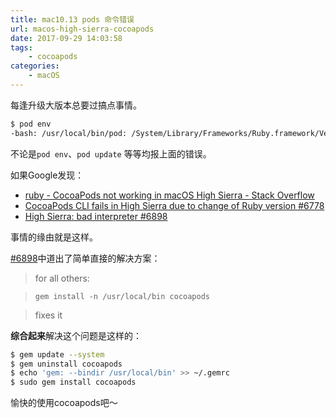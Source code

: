 ```yaml
---
title: mac10.13 pods 命令错误
url: macos-high-sierra-cocoapods
date: 2017-09-29 14:03:58
tags:
    - cocoapods
categories:
    - macOS
---
```


每逢升级大版本总要过搞点事情。

```sh
$ pod env
-bash: /usr/local/bin/pod: /System/Library/Frameworks/Ruby.framework/Versions/2.0/usr/bin/ruby: bad interpreter: No such file or directory
```

不论是`pod env`、`pod update` 等等均报上面的错误。

如果Google发现：

- [ruby - CocoaPods not working in macOS High Sierra - Stack Overflow](https://stackoverflow.com/questions/44396215/cocoapods-not-working-in-macos-high-sierra)
- [CocoaPods CLI fails in High Sierra due to change of Ruby version #6778](https://github.com/CocoaPods/CocoaPods/issues/6778)
- [High Sierra: bad interpreter #6898](https://github.com/CocoaPods/CocoaPods/issues/6898#issuecomment-332060096)

事情的缘由就是这样。

[#6898](https://github.com/CocoaPods/CocoaPods/issues/6898#issuecomment-332060096)中道出了简单直接的解决方案：

> for all others:

> `gem install -n /usr/local/bin cocoapods`

> fixes it

**综合起来**解决这个问题是这样的：

```sh
$ gem update --system
$ gem uninstall cocoapods
$ echo 'gem: --bindir /usr/local/bin' >> ~/.gemrc
$ sudo gem install cocoapods
```

愉快的使用cocoapods吧～
